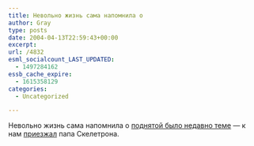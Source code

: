 ```yaml
---
title: Невольно жизнь сама напомнила о
author: Gray
type: posts
date: 2004-04-13T22:59:43+00:00
excerpt:
url: /4832
esml_socialcount_LAST_UPDATED:
  - 1497284162
essb_cache_expire:
  - 1615358129
categories:
  - Uncategorized

---
```








Невольно жизнь сама напомнила о <a href="http://www.searchengines.ru/blog/archives/003154.html" target="_blank">поднятой было недавно теме</a> &#8212; к нам <a href="http://www.korrespondent.net/main/92654/" target="_blank">приезжал</a> папа Скелетрона.